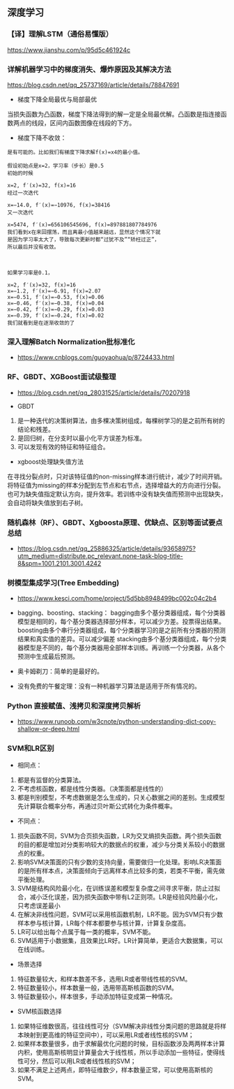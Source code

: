 ## 深度学习
### 【译】理解LSTM（通俗易懂版）
https://www.jianshu.com/p/95d5c461924c
### 详解机器学习中的梯度消失、爆炸原因及其解决方法
https://blog.csdn.net/qq_25737169/article/details/78847691
- 梯度下降全局最优与局部最优

当损失函数为凸函数，梯度下降法得到的解一定是全局最优解。凸函数是指连接函数两点的线段，区间内函数图像在线段的下方。
- 梯度下降不收敛：
```
是有可能的。比如我们有梯度下降求解f(x)=x4的最小值。

假设初始点是x=2，学习率（步长）是0.5
初始的时候

x=2, f′(x)=32, f(x)=16
经过一次迭代

x=−14.0, f′(x)=−10976, f(x)=38416
又一次迭代

x=5474, f′(x)=656106545696, f(x)=897881807784976
我们看到x在来回摆荡，而且离最小值越来越远，显然这个情况下就
是因为学习率太大了，导致每次更新时都“过犹不及”“矫枉过正”，
所以最后并没有收敛。



如果学习率是0.1，

x=2, f′(x)=32, f(x)=16
x=−1.2, f′(x)=−6.91, f(x)=2.07
x=−0.51, f′(x)=−0.53, f(x)=0.06
x=−0.46, f′(x)=−0.38, f(x)=0.04
x=−0.42, f′(x)=−0.29, f(x)=0.03
x=−0.39, f′(x)=−0.24, f(x)=0.02
我们就看到是在逐渐收敛的了
```
### 深入理解Batch Normalization批标准化
- https://www.cnblogs.com/guoyaohua/p/8724433.html

### RF、GBDT、XGBoost面试级整理
- https://blog.csdn.net/qq_28031525/article/details/70207918

- GBDT
1. 是一种迭代的决策树算法，由多棵决策树组成，每棵树学习的是之前所有树的结论和残差。
2. 是回归树，在分支时以最小化平方误差为标准。
3. 可以发现有效的特征和特征组合。

- xgboost处理缺失值方法

在寻找分裂点时，只对该特征值的non-missing样本进行统计，减少了时间开销。将特征值为missing的样本分配到左节点和右节点，选择增益大的方向进行分裂。也可为缺失值指定默认方向，提升效率。若训练中没有缺失值而预测中出现缺失，会自动将缺失值放到右子树。

### 随机森林（RF）、GBDT、Xgboosta原理、优缺点、区别等面试要点总结
- https://blog.csdn.net/qq_25886325/article/details/93658975?utm_medium=distribute.pc_relevant.none-task-blog-title-8&spm=1001.2101.3001.4242

### 树模型集成学习(Tree Embedding)
- https://www.kesci.com/home/project/5d5bb8948499bc002c04c2b4
- bagging、boosting、stacking：
bagging由多个基分类器组成，每个分类器模型是相同的，每个基分类器选择部分样本，可以减少方差。投票得出结果。
boosting由多个串行分类器组成，每个分类器学习的是之前所有分类器的预测结果和真实值的差异。可以减少偏差
stacking由多个基分类器组成，每个分类器模型是不同的，每个基分类器用全部样本训练。再训练一个分类器，从各个预测中生成最后预测。


- 奥卡姆剃刀：简单的是最好的。
- 没有免费的午餐定理：没有一种机器学习算法是适用于所有情况的。

### Python 直接赋值、浅拷贝和深度拷贝解析
- https://www.runoob.com/w3cnote/python-understanding-dict-copy-shallow-or-deep.html

### SVM和LR区别
- 相同点：
1. 都是有监督的分类算法。
2. 不考虑核函数，都是线性分类器。（决策面都是线性的）
3. 都是判别模型，不考虑数据是怎么生成的，只关心数据之间的差别。生成模型先计算联合概率分布，再通过贝叶斯公式转化为条件概率。
- 不同点：
1. 损失函数不同，SVM为合页损失函数，LR为交叉熵损失函数。两个损失函数的目的都是增加对分类影响较大的数据点的权重，减少与分类关系较小的数据点的权重。
2. 影响SVM决策面的只有少数的支持向量，需要做归一化处理。影响LR决策面的是所有样本点，决策面倾向于远离样本点比较多的类，若类不平衡，需先做平衡处理。
3. SVM是结构风险最小化，在训练误差和模型复杂度之间寻求平衡，防止过拟合，减小泛化误差，因为损失函数中带有L2正则项。LR是经验风险最小化，只考虑误差最小
4. 在解决非线性问题，SVM可以采用核函数机制，LR不能。因为SVM只有少数样本参与核计算，LR每个样本都要参与核计算，计算复杂度高。
5. LR可以给出每个点属于每一类的概率，SVM不能。
6. SVM适用于小数据集，且效果比LR好。LR计算简单，更适合大数据集，可以在线训练。
- 场景选择
1. 特征数量较大，和样本数差不多，选用LR或者带线性核的SVM。
2. 特征数量较小，样本数量一般，选用带高斯核函数的SVM。
3. 特征数量较小，样本很多，手动添加特征变成第一种情况。
- SVM核函数选择
1. 如果特征维数很高，往往线性可分（SVM解决非线性分类问题的思路就是将样本映射到更高维的特征空间中），可以采用LR或者线性核的SVM；
2. 如果样本数量很多，由于求解最优化问题的时候，目标函数涉及两两样本计算内积，使用高斯核明显计算量会大于线性核，所以手动添加一些特征，使得线性可分，然后可以用LR或者线性核的SVM；
3. 如果不满足上述两点，即特征维数少，样本数量正常，可以使用高斯核的SVM。

